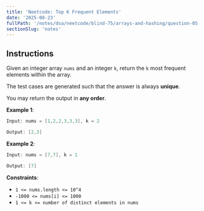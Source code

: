 ```yaml
---
title: 'Neetcode: Top K Frequent Elements'
date: '2025-08-23'
fullPath: '/notes/dsa/neetcode/blind-75/arrays-and-hashing/question-05'
sectionSlug: 'notes'
---
```


## Instructions

Given an integer array `nums` and an integer `k`, return the `k` most frequent elements within the array.

The test cases are generated such that the answer is always **unique**.

You may return the output in **any order**.

**Example 1**:

```java
Input: nums = [1,2,2,3,3,3], k = 2

Output: [2,3]
```

**Example 2**:

```java
Input: nums = [7,7], k = 1

Output: [7]
```

**Constraints**:

- `1 <= nums.length <= 10^4`
- `-1000 <= nums[i] <= 1000`
- `1 <= k <= number of distinct elements in nums`
